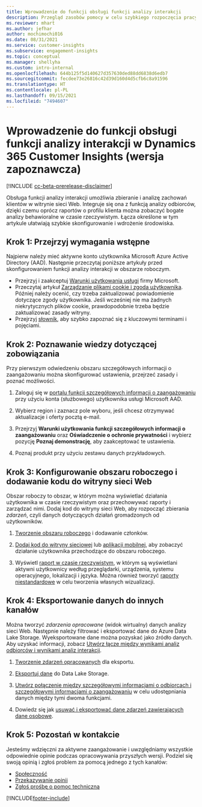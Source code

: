 ```yaml
---
title: Wprowadzenie do funkcji obsługi funkcji analizy interakcji
description: Przegląd zasobów pomocy w celu szybkiego rozpoczęcia pracy.
ms.reviewer: mhart
ms.author: jefhar
author: mochimochi016
ms.date: 08/31/2021
ms.service: customer-insights
ms.subservice: engagement-insights
ms.topic: conceptual
ms.manager: shellyha
ms.custom: intro-internal
ms.openlocfilehash: 644b125f5d140627d357630ded88dd6838d6edb7
ms.sourcegitcommit: fecdee73e26816c42d39d160d4d5cfb6c8a91596
ms.translationtype: HT
ms.contentlocale: pl-PL
ms.lasthandoff: 09/15/2021
ms.locfileid: "7494607"
---
```

# <a name="get-started-with-dynamics-365-customer-insights-engagement-insights-capability-public-preview"></a>Wprowadzenie do funkcji obsługi funkcji analizy interakcji w Dynamics 365 Customer Insights (wersja zapoznawcza)

[!INCLUDE [cc-beta-prerelease-disclaimer](includes/cc-beta-prerelease-disclaimer.md)]

Obsługa funkcji analizy interakcji umożliwia zbieranie i analizę zachowań klientów w witrynie sieci Web. Integruje się ona z funkcją analizy odbiorców, dzięki czemu oprócz raportów o profilu klienta można zobaczyć bogate analizy behawioralne w czasie rzeczywistym. Łącza określone w tym artykule ułatwiają szybkie skonfigurowanie i wdrożenie środowiska.

## <a name="step-1-review-prerequisites"></a>Krok 1: Przejrzyj wymagania wstępne

Najpierw należy mieć aktywne konto użytkownika Microsoft Azure Active Directory (AAD). Następnie przeczytaj poniższe artykuły przed skonfigurowaniem funkcji analizy interakcji w obszarze roboczym.

- Przejrzyj i zaakceptuj [Warunki użytkowania usługi](terms-of-service.md) firmy Microsoft.  
- Przeczytaj artykuł [Zarządzanie plikami cookie i zgoda użytkownika](user-consent-storage.md). Później należy ocenić, czy trzeba zaktualizować powiadomienie dotyczące zgody użytkownika. Jeśli wcześniej nie ma żadnych niekrytycznych plików cookie, prawdopodobnie trzeba będzie zaktualizować zasady witryny.
- Przejrzyj [słownik](glossary.md), aby szybko zapoznać się z kluczowymi terminami i pojęciami.

## <a name="step-2-explore-engagement-insights"></a>Krok 2: Poznawanie wiedzy dotyczącej zobowiązania

Przy pierwszym odwiedzeniu obszaru szczegółowych informacji o zaangażowaniu można skonfigurować ustawienia, przejrzeć zasady i poznać możliwości.

1. Zaloguj się w [portalu funkcji szczegółowych informacji o zaangażowaniu](https://home.ci.ai.dynamics.com/app/engagement-insights) przy użyciu konta (służbowego) użytkownika usługi Microsoft AAD.

1. Wybierz region i zaznacz pole wyboru, jeśli chcesz otrzymywać aktualizacje i oferty pocztą e-mail.

1. Przejrzyj **Warunki użytkowania funkcji szczegółowych informacji o zaangażowaniu** oraz **Oświadczenie o ochronie prywatności** i wybierz pozycję **Poznaj demonstrację**, aby zaakceptować te ustawienia.

1. Poznaj produkt przy użyciu zestawu danych przykładowych.

##  <a name="step-3-set-up-a-workspace-and-add-code-to-your-website"></a>Krok 3: Konfigurowanie obszaru roboczego i dodawanie kodu do witryny sieci Web

Obszar roboczy to obszar, w którym można wyświetlać działania użytkownika w czasie rzeczywistym oraz przechowywać raporty i zarządzać nimi. Dodaj kod do witryny sieci Web, aby rozpocząć zbierania *zdarzeń*, czyli danych dotyczących działań gromadzonych od użytkowników.

1. [Tworzenie obszaru roboczego](create-workspace.md) i dodawanie członków.

1. [Dodaj kod do witryny sieciowej](instrument-website.md) lub [aplikacji mobilnej](developer-resources.md#capture-events-from-mobile-apps), aby zobaczyć działanie użytkownika przechodzące do obszaru roboczego.

1. Wyświetl [raport w czasie rzeczywistym](view-reports.md), w którym są wyświetlani aktywni użytkownicy według przeglądarki, urządzenia, systemu operacyjnego, lokalizacji i języka. Można również tworzyć [raporty niestandardowe](custom-reports.md) w celu tworzenia własnych wizualizacji.
    
## <a name="step-4-export-data-to-other-channels"></a>Krok 4: Eksportowanie danych do innych kanałów

Można tworzyć *zdarzenia opracowane* (widok wirtualny) danych analizy sieci Web. Następnie należy filtrować i eksportować dane do Azure Data Lake Storage. Wyeksportowane dane można pozyskać jako źródło danych. Aby uzyskać informacji, zobacz [Utwórz łącze między wynikami analiz odbiorców i wynikami analiz interakcji](integrate-audience-insights-engagement-insights.md).

1. [Tworzenie zdarzeń opracowanych](refined-events.md) dla eksportu.

1. [Eksportuj dane](export-events.md) do Data Lake Storage.

1. [Utwórz połączenie między szczegółowymi informacjami o odbiorcach i szczegółowymi informacjami o zaangażowaniu](integrate-audience-insights-engagement-insights.md) w celu udostępniania danych między tymi dwoma funkcjami.

1. Dowiedz się jak [usuwać i eksportować dane zdarzeń zawierających dane osobowe](delete-export-personal-data.md).
 
## <a name="step-5-stay-connected"></a>Krok 5: Pozostań w kontakcie

Jesteśmy wdzięczni za aktywne zaangażowanie i uwzględniamy wszystkie odpowiednie opinie podczas opracowywania przyszłych wersji. Podziel się swoją opinią i zgłoś problem za pomocą jednego z tych kanałów:
- [Społeczność](https://go.microsoft.com/fwlink/?linkid=2141648)
- [Przekazywanie opinii](https://go.microsoft.com/fwlink/?linkid=2143222)
- [Zgłoś prośbę o pomoc techniczną](https://go.microsoft.com/fwlink/?linkid=2145734) 


[!INCLUDE[footer-include](../includes/footer-banner.md)]

